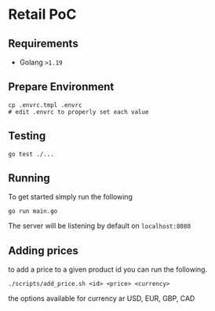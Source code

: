 # Retail PoC

## Requirements

-   Golang `>1.19`

## Prepare Environment

```
cp .envrc.tmpl .envrc
# edit .envrc to properly set each value
```

## Testing

```
go test ./...
```

## Running

To get started simply run the following

```
go run main.go
```

The server will be listening by default on `localhost:8080`

## Adding prices

to add a price to a given product id you can run the following.

```
./scripts/add_price.sh <id> <price> <currency>
```

the options available for currency ar USD, EUR, GBP, CAD
